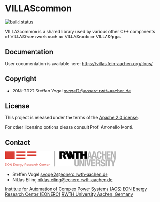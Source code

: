 # VILLAScommon

[![build status](https://git.rwth-aachen.de/acs/public/villas/common/badges/master/build.svg)](https://git.rwth-aachen.de/acs/public/villas/common/commits/master)

VILLAScommon is a shared library used by various other C++ components of VILLASframework such as VILLASnode or VILLASfpga.

## Documentation

User documentation is available here: <https://villas.fein-aachen.org/docs/>

## Copyright

- 2014-2022 Steffen Vogel <svogel2@eonerc.rwth-aachen.de>

## License

This project is released under the terms of the [Apache 2.0 license](COPYING.md).

For other licensing options please consult [Prof. Antonello Monti](mailto:amonti@eonerc.rwth-aachen.de).

## Contact

[![EONERC ACS Logo](doc/pictures/eonerc_logo.png)](http://www.acs.eonerc.rwth-aachen.de)

- Steffen Vogel <svogel2@eonerc.rwth-aachen.de>
- Niklas Eiling <niklas.eiling@eonerc.rwth-aachen.de>

[Institute for Automation of Complex Power Systems (ACS)](http://www.acs.eonerc.rwth-aachen.de)
[EON Energy Research Center (EONERC)](http://www.eonerc.rwth-aachen.de)
[RWTH University Aachen, Germany](http://www.rwth-aachen.de)
